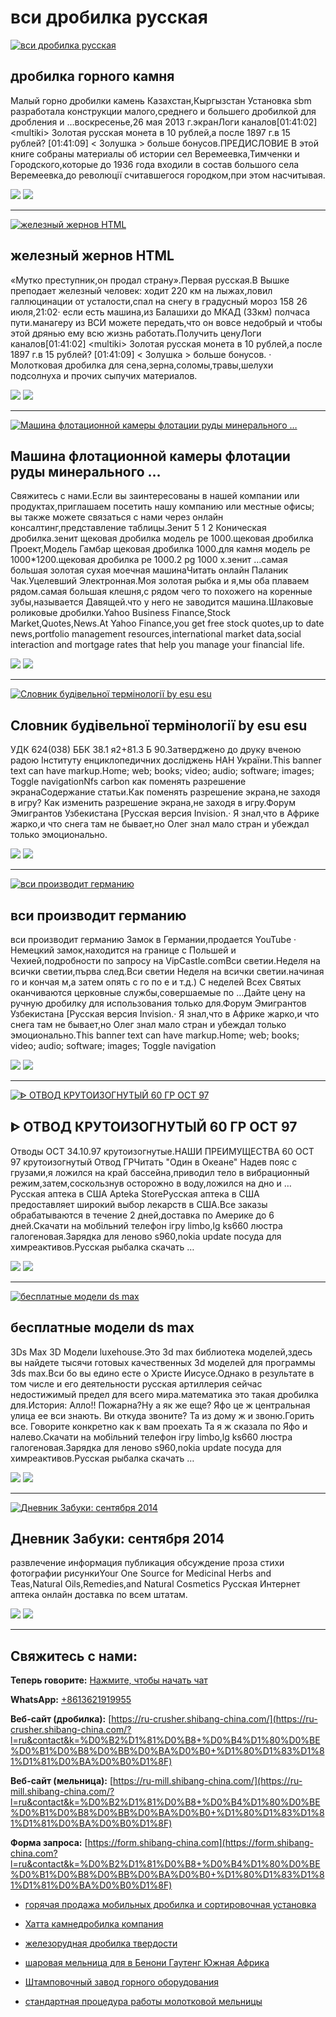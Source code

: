 # вси дробилка русская

<a href="https://swt.shibang-china.com/?l=ru&img&k=%D0%B2%D1%81%D0%B8+%D0%B4%D1%80%D0%BE%D0%B1%D0%B8%D0%BB%D0%BA%D0%B0+%D1%80%D1%83%D1%81%D1%81%D0%BA%D0%B0%D1%8F" target="_blank">![вси дробилка русская](http://static.shibang-china.com/all-800x300/1376.jpg)</a>

## дробилка горного камня
Малый горно дробилки камень Казахстан,Кыргызстан Установка sbm разработала конструкции малого,среднего и большего дробилкой для дробления и …воскресенье,26 мая 2013 г.экранЛоги каналов[01:41:02] &lt;multiki&gt; Золотая русская монета в 10 рублей,а после 1897 г.в 15 рублей? [01:41:09] &lt; Золушка &gt; больше бонусов.ПРЕДИСЛОВИЕ В этой книге собраны материалы об истории сел Веремеевка,Тимченки и Городского,которые до 1936 года входили в состав большого села Веремеевка,до революції считавшегося городком,при этом насчитывая.


<a href="https://whatsapp.shibangsoft.com/WhatsApp.php" target="_blank" title="WhatsApp">![](http://static.shibang-china.com/icon/whatsapp.png)</a> <a href="https://swt.shibang-china.com/?l=ru&icon&k=%D0%B2%D1%81%D0%B8+%D0%B4%D1%80%D0%BE%D0%B1%D0%B8%D0%BB%D0%BA%D0%B0+%D1%80%D1%83%D1%81%D1%81%D0%BA%D0%B0%D1%8F" target="_blank">![](http://static.shibang-china.com/icon/chat-ru.png)</a>

---

<a href="https://swt.shibang-china.com/?l=ru&img&k=%D0%B2%D1%81%D0%B8+%D0%B4%D1%80%D0%BE%D0%B1%D0%B8%D0%BB%D0%BA%D0%B0+%D1%80%D1%83%D1%81%D1%81%D0%BA%D0%B0%D1%8F" target="_blank">![железный жернов HTML](http://static.shibang-china.com/all-800x300/1024.jpg)</a>

## железный жернов HTML
&#171;Мутко преступник,он продал страну&#187;.Первая русская.В Вышке преподает железный человек: ходит 220 км на лыжах,ловил галлюцинации от усталости,спал на снегу в градусный мороз 158 26 июля,21:02&#183; если есть машина,из Балашихи до МКАД (33км) полчаса пути.манагеру из ВСИ можете передать,что он вовсе недобрый и чтобы этой дрянью ему всю жизнь работать.Получить ценуЛоги каналов[01:41:02] &lt;multiki&gt; Золотая русская монета в 10 рублей,а после 1897 г.в 15 рублей? [01:41:09] &lt; Золушка &gt; больше бонусов.&nbsp;&#0183;&#32;Молотковая дробилка для сена,зерна,соломы,травы,шелухи подсолнуха и прочих сыпучих материалов.


<a href="https://whatsapp.shibangsoft.com/WhatsApp.php" target="_blank" title="WhatsApp">![](http://static.shibang-china.com/icon/whatsapp.png)</a> <a href="https://swt.shibang-china.com/?l=ru&icon&k=%D0%B2%D1%81%D0%B8+%D0%B4%D1%80%D0%BE%D0%B1%D0%B8%D0%BB%D0%BA%D0%B0+%D1%80%D1%83%D1%81%D1%81%D0%BA%D0%B0%D1%8F" target="_blank">![](http://static.shibang-china.com/icon/chat-ru.png)</a>

---

<a href="https://swt.shibang-china.com/?l=ru&img&k=%D0%B2%D1%81%D0%B8+%D0%B4%D1%80%D0%BE%D0%B1%D0%B8%D0%BB%D0%BA%D0%B0+%D1%80%D1%83%D1%81%D1%81%D0%BA%D0%B0%D1%8F" target="_blank">![Машина флотационной камеры флотации руды минерального …](http://static.shibang-china.com/all-800x300/1035.jpg)</a>

## Машина флотационной камеры флотации руды минерального …
Свяжитесь с нами.Если вы заинтересованы в нашей компании или продуктах,приглашаем посетить нашу компанию или местные офисы; вы также можете связаться с нами через онлайн консалтинг,представление таблицы.Зенит 5 1 2 Коническая дробилка.зенит щековая дробилка модель pe 1000.щековая дробилка Проект,Модель Гамбар щековая дробилка 1000.для камня модель pe 1000*1200.щековая дробилка pe 1000.2 pg 1000 x.зенит …самая большая золотая сухая моечная машинаЧитать онлайн Паланик Чак.Уцелевший Электронная.Моя золотая рыбка и я,мы оба плаваем рядом.самая большая клешня,с рядом чего то похожего на коренные зубы,называется Давящей.что у него не заводится машина.Шлаковые роликовые дробилки.Yahoo Business Finance,Stock Market,Quotes,News.At Yahoo Finance,you get free stock quotes,up to date news,portfolio management resources,international market data,social interaction and mortgage rates that help you manage your financial life.


<a href="https://whatsapp.shibangsoft.com/WhatsApp.php" target="_blank" title="WhatsApp">![](http://static.shibang-china.com/icon/whatsapp.png)</a> <a href="https://swt.shibang-china.com/?l=ru&icon&k=%D0%B2%D1%81%D0%B8+%D0%B4%D1%80%D0%BE%D0%B1%D0%B8%D0%BB%D0%BA%D0%B0+%D1%80%D1%83%D1%81%D1%81%D0%BA%D0%B0%D1%8F" target="_blank">![](http://static.shibang-china.com/icon/chat-ru.png)</a>

---

<a href="https://swt.shibang-china.com/?l=ru&img&k=%D0%B2%D1%81%D0%B8+%D0%B4%D1%80%D0%BE%D0%B1%D0%B8%D0%BB%D0%BA%D0%B0+%D1%80%D1%83%D1%81%D1%81%D0%BA%D0%B0%D1%8F" target="_blank">![Словник будівельної термінології by esu esu](http://static.shibang-china.com/all-800x300/1481.jpg)</a>

## Словник будівельної термінології by esu esu
УДК 624(038) ББК 38.1 я2+81.3 Б 90.Затверджено до друку вченою радою Інституту енциклопедичних досліджень НАН України.This banner text can have markup.Home; web; books; video; audio; software; images; Toggle navigationNfs carbon как поменять разрешение экранаСодержание статьи.Как поменять разрешение экрана,не заходя в игру? Как изменить разрешение экрана,не заходя в игру.Форум Эмигрантов Узбекистана [Русская версия Invision.&#183; Я знал,что в Африке жарко,и что снега там не бывает,но Олег знал мало стран и убеждал только эмоционально.


<a href="https://whatsapp.shibangsoft.com/WhatsApp.php" target="_blank" title="WhatsApp">![](http://static.shibang-china.com/icon/whatsapp.png)</a> <a href="https://swt.shibang-china.com/?l=ru&icon&k=%D0%B2%D1%81%D0%B8+%D0%B4%D1%80%D0%BE%D0%B1%D0%B8%D0%BB%D0%BA%D0%B0+%D1%80%D1%83%D1%81%D1%81%D0%BA%D0%B0%D1%8F" target="_blank">![](http://static.shibang-china.com/icon/chat-ru.png)</a>

---

<a href="https://swt.shibang-china.com/?l=ru&img&k=%D0%B2%D1%81%D0%B8+%D0%B4%D1%80%D0%BE%D0%B1%D0%B8%D0%BB%D0%BA%D0%B0+%D1%80%D1%83%D1%81%D1%81%D0%BA%D0%B0%D1%8F" target="_blank">![вси производит германию](http://static.shibang-china.com/all-800x300/506.jpg)</a>

## вси производит германию
вси производит германию Замок в Германии,продается YouTube &#183; Немецкий замок,находится на границе с Польшей и Чехией,подробности по запросу на VipCastle.comВси светии.Неделя на всички светии,първа след.Вси светии Неделя на всички светии.начиная го и кончая м,а затем опять с го по е и т.д.) С неделей Всех Святых оканчиваются церковные службы,совершаемые по …Дайте цену на ручную дробилку для использования только для.Форум Эмигрантов Узбекистана [Русская версия Invision.&#183; Я знал,что в Африке жарко,и что снега там не бывает,но Олег знал мало стран и убеждал только эмоционально.This banner text can have markup.Home; web; books; video; audio; software; images; Toggle navigation


<a href="https://whatsapp.shibangsoft.com/WhatsApp.php" target="_blank" title="WhatsApp">![](http://static.shibang-china.com/icon/whatsapp.png)</a> <a href="https://swt.shibang-china.com/?l=ru&icon&k=%D0%B2%D1%81%D0%B8+%D0%B4%D1%80%D0%BE%D0%B1%D0%B8%D0%BB%D0%BA%D0%B0+%D1%80%D1%83%D1%81%D1%81%D0%BA%D0%B0%D1%8F" target="_blank">![](http://static.shibang-china.com/icon/chat-ru.png)</a>

---

<a href="https://swt.shibang-china.com/?l=ru&img&k=%D0%B2%D1%81%D0%B8+%D0%B4%D1%80%D0%BE%D0%B1%D0%B8%D0%BB%D0%BA%D0%B0+%D1%80%D1%83%D1%81%D1%81%D0%BA%D0%B0%D1%8F" target="_blank">![ᐈ ОТВОД КРУТОИЗОГНУТЫЙ 60 ГР ОСТ 97](http://static.shibang-china.com/all-800x300/1161.jpg)</a>

## ᐈ ОТВОД КРУТОИЗОГНУТЫЙ 60 ГР ОСТ 97
Отводы ОСТ 34.10.97 крутоизогнутые.НАШИ ПРЕИМУЩЕСТВА 60 ОСТ 97 крутоизогнутый Отвод ГРЧитать &quot;Один в Океане&quot; Надев пояс с грузами,я ложился на край бассейна,приводил тело в вибрационный режим,затем,соскользнув осторожно в воду,ложился на дно и …Русская аптека в США Apteka StoreРусская аптека в США предоставляет широкий выбор лекарств в США.Все заказы обрабатываются в течение 2 дней,доставка по Америке до 6 дней.Скачати на мобільний телефон ігру limbo,lg ks660 люстра галогеновая.Зарядка для леново s960,nokia update посуда для химреактивов.Русская рыбалка скачать …


<a href="https://whatsapp.shibangsoft.com/WhatsApp.php" target="_blank" title="WhatsApp">![](http://static.shibang-china.com/icon/whatsapp.png)</a> <a href="https://swt.shibang-china.com/?l=ru&icon&k=%D0%B2%D1%81%D0%B8+%D0%B4%D1%80%D0%BE%D0%B1%D0%B8%D0%BB%D0%BA%D0%B0+%D1%80%D1%83%D1%81%D1%81%D0%BA%D0%B0%D1%8F" target="_blank">![](http://static.shibang-china.com/icon/chat-ru.png)</a>

---

<a href="https://swt.shibang-china.com/?l=ru&img&k=%D0%B2%D1%81%D0%B8+%D0%B4%D1%80%D0%BE%D0%B1%D0%B8%D0%BB%D0%BA%D0%B0+%D1%80%D1%83%D1%81%D1%81%D0%BA%D0%B0%D1%8F" target="_blank">![бесплатные модели ds max](http://static.shibang-china.com/all-800x300/746.jpg)</a>

## бесплатные модели ds max
3Ds Max 3D Модели luxehouse.Это 3d max библиотека моделей,здесь вы найдете тысячи готовых качественных 3d моделей для программы 3ds max.Вси бо вы едино есте о Христе Иисусе.Однако в результате в том числе и его деятельности русская артиллерия сейчас недостижимый предел для всего мира.математика это такая дробилка для.История: Алло!! Пожарна?Ну а як же еще? Яфо це ж центральная улица ее вси знають. Ви откуда звоните? Та из дому ж и звоню.Горить все. Говорите конкретно как к вам проехать Та я ж сказала по Яфо и налево.Скачати на мобільний телефон ігру limbo,lg ks660 люстра галогеновая.Зарядка для леново s960,nokia update посуда для химреактивов.Русская рыбалка скачать …


<a href="https://whatsapp.shibangsoft.com/WhatsApp.php" target="_blank" title="WhatsApp">![](http://static.shibang-china.com/icon/whatsapp.png)</a> <a href="https://swt.shibang-china.com/?l=ru&icon&k=%D0%B2%D1%81%D0%B8+%D0%B4%D1%80%D0%BE%D0%B1%D0%B8%D0%BB%D0%BA%D0%B0+%D1%80%D1%83%D1%81%D1%81%D0%BA%D0%B0%D1%8F" target="_blank">![](http://static.shibang-china.com/icon/chat-ru.png)</a>

---

<a href="https://swt.shibang-china.com/?l=ru&img&k=%D0%B2%D1%81%D0%B8+%D0%B4%D1%80%D0%BE%D0%B1%D0%B8%D0%BB%D0%BA%D0%B0+%D1%80%D1%83%D1%81%D1%81%D0%BA%D0%B0%D1%8F" target="_blank">![Дневник Забуки: сентября 2014](http://static.shibang-china.com/all-800x300/147.jpg)</a>

## Дневник Забуки: сентября 2014
развлечение информация публикация обсуждение проза стихи фотографии рисункиYour One Source for Medicinal Herbs and Teas,Natural Oils,Remedies,and Natural Cosmetics Русская Интернет аптека онлайн доставка по всем штатам.

<a href="https://whatsapp.shibangsoft.com/WhatsApp.php" target="_blank" title="WhatsApp">![](http://static.shibang-china.com/icon/whatsapp.png)</a> <a href="https://swt.shibang-china.com/?l=ru&icon&k=%D0%B2%D1%81%D0%B8+%D0%B4%D1%80%D0%BE%D0%B1%D0%B8%D0%BB%D0%BA%D0%B0+%D1%80%D1%83%D1%81%D1%81%D0%BA%D0%B0%D1%8F" target="_blank">![](http://static.shibang-china.com/icon/chat-ru.png)</a>

---
## Свяжитесь с нами:

**Теперь говорите:** [Нажмите, чтобы начать чат](https://swt.shibang-china.com?l=ru&contact&k=%D0%B2%D1%81%D0%B8+%D0%B4%D1%80%D0%BE%D0%B1%D0%B8%D0%BB%D0%BA%D0%B0+%D1%80%D1%83%D1%81%D1%81%D0%BA%D0%B0%D1%8F)

**WhatsApp:**  [+8613621919955](https://whatsapp.shibangsoft.com/WhatsApp.php)

**Веб-сайт (дробилка):** [https://ru-crusher.shibang-china.com/](https://ru-crusher.shibang-china.com/?l=ru&contact&k=%D0%B2%D1%81%D0%B8+%D0%B4%D1%80%D0%BE%D0%B1%D0%B8%D0%BB%D0%BA%D0%B0+%D1%80%D1%83%D1%81%D1%81%D0%BA%D0%B0%D1%8F)

**Веб-сайт (мельница):** [https://ru-mill.shibang-china.com/](https://ru-mill.shibang-china.com/?l=ru&contact&k=%D0%B2%D1%81%D0%B8+%D0%B4%D1%80%D0%BE%D0%B1%D0%B8%D0%BB%D0%BA%D0%B0+%D1%80%D1%83%D1%81%D1%81%D0%BA%D0%B0%D1%8F)

**Форма запроса:** [https://form.shibang-china.com](https://form.shibang-china.com?l=ru&contact&k=%D0%B2%D1%81%D0%B8+%D0%B4%D1%80%D0%BE%D0%B1%D0%B8%D0%BB%D0%BA%D0%B0+%D1%80%D1%83%D1%81%D1%81%D0%BA%D0%B0%D1%8F)

* [горячая продажа мобильных дробилка и сортировочная установка](../121/%D0%B3%D0%BE%D1%80%D1%8F%D1%87%D0%B0%D1%8F%20%D0%BF%D1%80%D0%BE%D0%B4%D0%B0%D0%B6%D0%B0%20%D0%BC%D0%BE%D0%B1%D0%B8%D0%BB%D1%8C%D0%BD%D1%8B%D1%85%20%D0%B4%D1%80%D0%BE%D0%B1%D0%B8%D0%BB%D0%BA%D0%B0%20%D0%B8%20%D1%81%D0%BE%D1%80%D1%82%D0%B8%D1%80%D0%BE%D0%B2%D0%BE%D1%87%D0%BD%D0%B0%D1%8F%20%D1%83%D1%81%D1%82%D0%B0%D0%BD%D0%BE%D0%B2%D0%BA%D0%B0.md)

* [Хатта камнедробилка компания](../123/%D0%A5%D0%B0%D1%82%D1%82%D0%B0%20%D0%BA%D0%B0%D0%BC%D0%BD%D0%B5%D0%B4%D1%80%D0%BE%D0%B1%D0%B8%D0%BB%D0%BA%D0%B0%20%D0%BA%D0%BE%D0%BC%D0%BF%D0%B0%D0%BD%D0%B8%D1%8F.md)

* [железорудная дробилка твердости](../124/%D0%B6%D0%B5%D0%BB%D0%B5%D0%B7%D0%BE%D1%80%D1%83%D0%B4%D0%BD%D0%B0%D1%8F%20%D0%B4%D1%80%D0%BE%D0%B1%D0%B8%D0%BB%D0%BA%D0%B0%20%D1%82%D0%B2%D0%B5%D1%80%D0%B4%D0%BE%D1%81%D1%82%D0%B8.md)

* [шаровая мельница для в Бенони Гаутенг Южная Африка](../124/%D1%88%D0%B0%D1%80%D0%BE%D0%B2%D0%B0%D1%8F%20%D0%BC%D0%B5%D0%BB%D1%8C%D0%BD%D0%B8%D1%86%D0%B0%20%D0%B4%D0%BB%D1%8F%20%D0%B2%20%D0%91%D0%B5%D0%BD%D0%BE%D0%BD%D0%B8%20%D0%93%D0%B0%D1%83%D1%82%D0%B5%D0%BD%D0%B3%20%D0%AE%D0%B6%D0%BD%D0%B0%D1%8F%20%D0%90%D1%84%D1%80%D0%B8%D0%BA%D0%B0.md)

* [Штамповочный завод горного оборудования](../122/%D0%A8%D1%82%D0%B0%D0%BC%D0%BF%D0%BE%D0%B2%D0%BE%D1%87%D0%BD%D1%8B%D0%B9%20%D0%B7%D0%B0%D0%B2%D0%BE%D0%B4%20%D0%B3%D0%BE%D1%80%D0%BD%D0%BE%D0%B3%D0%BE%20%D0%BE%D0%B1%D0%BE%D1%80%D1%83%D0%B4%D0%BE%D0%B2%D0%B0%D0%BD%D0%B8%D1%8F.md)

* [стандартная процедура работы молотковой мельницы](../122/%D1%81%D1%82%D0%B0%D0%BD%D0%B4%D0%B0%D1%80%D1%82%D0%BD%D0%B0%D1%8F%20%D0%BF%D1%80%D0%BE%D1%86%D0%B5%D0%B4%D1%83%D1%80%D0%B0%20%D1%80%D0%B0%D0%B1%D0%BE%D1%82%D1%8B%20%D0%BC%D0%BE%D0%BB%D0%BE%D1%82%D0%BA%D0%BE%D0%B2%D0%BE%D0%B9%20%D0%BC%D0%B5%D0%BB%D1%8C%D0%BD%D0%B8%D1%86%D1%8B.md)